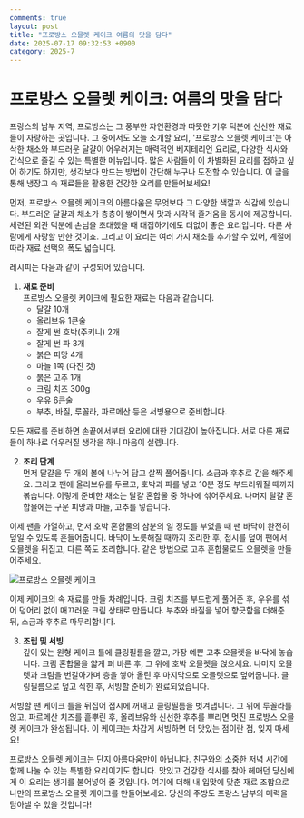 ```yaml
---
comments: true
layout: post
title: "프로방스 오믈렛 케이크 여름의 맛을 담다"
date: 2025-07-17 09:32:53 +0900
category: 2025-7
---
```


# 프로방스 오믈렛 케이크: 여름의 맛을 담다

프랑스의 남부 지역, 프로방스는 그 풍부한 자연환경과 따뜻한 기후 덕분에 신선한 재료들이 자랑하는 곳입니다. 그 중에서도 오늘 소개할 요리, '프로방스 오믈렛 케이크'는 아삭한 채소와 부드러운 달걀이 어우러지는 매력적인 베지테리언 요리로, 다양한 식사와 간식으로 즐길 수 있는 특별한 메뉴입니다. 많은 사람들이 이 차별화된 요리를 접하고 싶어 하기도 하지만, 생각보다 만드는 방법이 간단해 누구나 도전할 수 있습니다. 이 글을 통해 냉장고 속 재료들을 활용한 건강한 요리를 만들어보세요!

먼저, 프로방스 오믈렛 케이크의 아름다움은 무엇보다 그 다양한 색깔과 식감에 있습니다. 부드러운 달걀과 채소가 층층이 쌓이면서 맛과 시각적 즐거움을 동시에 제공합니다. 세련된 외관 덕분에 손님을 초대했을 때 대접하기에도 더없이 좋은 요리입니다. 다른 사람에게 자랑할 만한 것이죠. 그리고 이 요리는 여러 가지 채소를 추가할 수 있어, 계절에 따라 재료 선택의 폭도 넓습니다.

레시피는 다음과 같이 구성되어 있습니다.

1. **재료 준비**  
   프로방스 오믈렛 케이크에 필요한 재료는 다음과 같습니다.
   - 달걀 10개
   - 올리브유 1큰술
   - 잘게 썬 호박(주키니) 2개
   - 잘게 썬 파 3개
   - 붉은 피망 4개
   - 마늘 1쪽 (다진 것)
   - 붉은 고추 1개
   - 크림 치즈 300g
   - 우유 6큰술
   - 부추, 바질, 루꼴라, 파르메산 등은 서빙용으로 준비합니다.

모든 재료를 준비하면 손끝에서부터 요리에 대한 기대감이 높아집니다. 서로 다른 재료들이 하나로 어우러질 생각을 하니 마음이 설렙니다.

2. **조리 단계**  
   먼저 달걀을 두 개의 볼에 나누어 담고 살짝 풀어줍니다. 소금과 후추로 간을 해주세요. 그리고 팬에 올리브유를 두르고, 호박과 파를 넣고 10분 정도 부드러워질 때까지 볶습니다. 이렇게 준비한 채소는 달걀 혼합물 중 하나에 섞어주세요. 나머지 달걀 혼합물에는 구운 피망과 마늘, 고추를 넣습니다.

이제 팬을 가열하고, 먼저 호박 혼합물의 삼분의 일 정도를 부었을 때 팬 바닥이 완전히 덮일 수 있도록 흔들어줍니다. 바닥이 노릇해질 때까지 조리한 후, 접시를 덮어 팬에서 오믈렛을 뒤집고, 다른 쪽도 조리합니다. 같은 방법으로 고추 혼합물로도 오믈렛을 만들어주세요.

![프로방스 오믈렛 케이크](https://www.themealdb.com/images/media/meals/qwtrtp1511799242.jpg)

이제 케이크의 속 재료를 만들 차례입니다. 크림 치즈를 부드럽게 풀어준 후, 우유를 섞어 덩어리 없이 매끄러운 크림 상태로 만듭니다. 부추와 바질을 넣어 향긋함을 더해준 뒤, 소금과 후추로 마무리합니다.

3. **조립 및 서빙**  
   깊이 있는 원형 케이크 틀에 클링필름을 깔고, 가장 예쁜 고추 오믈렛을 바닥에 놓습니다. 크림 혼합물을 얇게 펴 바른 후, 그 위에 호박 오믈렛을 얹으세요. 나머지 오믈렛과 크림을 번갈아가며 층을 쌓아 올린 후 마지막으로 오믈렛으로 덮어줍니다. 클링필름으로 덮고 식힌 후, 서빙할 준비가 완료되었습니다.

서빙할 땐 케이크 틀을 뒤집어 접시에 꺼내고 클링필름을 벗겨냅니다. 그 위에 루꼴라를 얹고, 파르메산 치즈를 흩뿌린 후, 올리브유와 신선한 후추를 뿌리면 멋진 프로방스 오믈렛 케이크가 완성됩니다. 이 케이크는 차갑게 서빙하면 더 맛있는 점이란 점, 잊지 마세요!

프로방스 오믈렛 케이크는 단지 아름다움만이 아닙니다. 친구와의 소중한 저녁 시간에 함께 나눌 수 있는 특별한 요리이기도 합니다. 맛있고 건강한 식사를 찾아 헤매던 당신에게 이 요리는 생기를 불어넣어 줄 것입니다. 여기에 더해 내 입맛에 맞춘 재료 조합으로 나만의 프로방스 오믈렛 케이크를 만들어보세요. 당신의 주방도 프랑스 남부의 매력을 담아낼 수 있을 것입니다!